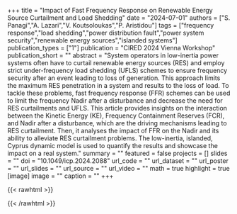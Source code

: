 +++
title = "Impact of Fast Frequency Response on Renewable Energy Source Curtailment and Load Shedding"
date = "2024-07-01"
authors = ["S. Panagi","A. Lazari","V. Koutsoloukas","P. Aristidou"]
tags = ["frequency response","load shedding","power distribution fault","power system security","renewable energy sources","islanded systems"]
publication_types = ["1"]
publication = "CIRED 2024 Vienna Workshop"
publication_short = ""
abstract = "System operators in low-inertia power systems often have to curtail renewable energy sources (RES) and employ strict under-frequency load shedding (UFLS) schemes to ensure frequency security after an event leading to loss of generation. This approach limits the maximum RES penetration in a system and results to the loss of load. To tackle these problems, fast frequency response (FFR) schemes can be used to limit the frequency Nadir after a disturbance and decrease the need for RES curtailments and UFLS. This article provides insights on the interaction between the Kinetic Energy (KE), Frequency Containment Reserves (FCR), and Nadir after a disturbance, which are the driving mechanisms leading to RES curtailment. Then, it analyses the impact of FFR on the Nadir and its ability to alleviate RES curtailment problems. The low-inertia, islanded, Cyprus dynamic model is used to quantify the results and showcase the impact on a real system."
summary = ""
featured = false
projects = []
slides = ""
doi = "10.1049/icp.2024.2088"
url_code = ""
url_dataset = ""
url_poster = ""
url_slides = ""
url_source = ""
url_video = ""
math = true
highlight = true
[image]
image = ""
caption = ""
+++

{{< rawhtml >}}
<div data-badge-details="right" data-badge-type="medium-donut" data-doi="10.1109/ISGTEUROPE56780.2023.10407388" data-hide-no-mentions="true" class="altmetric-embed"></div>
{{< /rawhtml >}}
